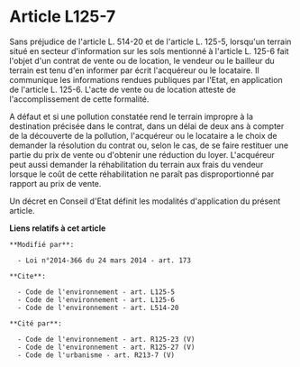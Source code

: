 # Article L125-7

Sans préjudice de l'article L. 514-20 et de l'article L. 125-5, lorsqu'un terrain situé en secteur d'information sur les sols
mentionné à l'article L. 125-6 fait l'objet d'un contrat de vente ou de location, le vendeur ou le bailleur du terrain est
tenu d'en informer par écrit l'acquéreur ou le locataire. Il communique les informations rendues publiques par l'Etat, en
application de l'article L. 125-6. L'acte de vente ou de location atteste de l'accomplissement de cette formalité. 

A défaut et si une pollution constatée rend le terrain impropre à la destination précisée dans le contrat, dans un délai de
deux ans à compter de la découverte de la pollution, l'acquéreur ou le locataire a le choix de demander la résolution du
contrat ou, selon le cas, de se faire restituer une partie du prix de vente ou d'obtenir une réduction du loyer. L'acquéreur
peut aussi demander la réhabilitation du terrain aux frais du vendeur lorsque le coût de cette réhabilitation ne paraît pas
disproportionné par rapport au prix de vente. 

Un décret en Conseil d'Etat définit les modalités d'application du présent article.

**Liens relatifs à cet article**

	**Modifié par**:

	  - Loi n°2014-366 du 24 mars 2014 - art. 173

	**Cite**:

	  - Code de l'environnement - art. L125-5
	  - Code de l'environnement - art. L125-6
	  - Code de l'environnement - art. L514-20

	**Cité par**:

	  - Code de l'environnement - art. R125-23 (V)
	  - Code de l'environnement - art. R125-27 (V)
	  - Code de l'urbanisme - art. R213-7 (V)
